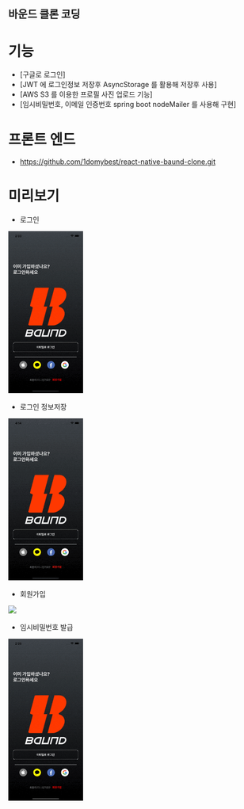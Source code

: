 ## 바운드 클론 코딩

# 기능

- [구글로 로그인]
- [JWT 에 로그인정보 저장후 AsyncStorage 를 활용해 저장후 사용]
- [AWS S3 를 이용한 프로필 사진 업로드 기능]
- [임시비밀번호, 이메일 인증번호 spring boot nodeMailer 를 사용해 구현]

# 프론트 엔드

- https://github.com/1domybest/react-native-baund-clone.git

# 미리보기

- 로그인
<img width="30%" src="https://github.com/1domybest/react-native-baund-clone/blob/main/baund_gif/%EB%A1%9C%EA%B7%B8%EC%9D%B8.gif">

- 로그인 정보저장
<img width="30%" src="https://github.com/1domybest/react-native-baund-clone/blob/main/baund_gif/%EB%A1%9C%EA%B7%B8%EC%9D%B8%20%EC%A0%95%EB%B3%B4%20%EC%A0%80%EC%9E%A5.gif">

- 회원가입
<img width="30%" src="https://github.com/1domybest/react-native-baund-clone/blob/main/baund_gif/%ED%9A%8C%EC%9B%90%EA%B0%80%EC%9E%85.gif">

- 임시비밀번호 발급
<img width="30%" src="https://github.com/1domybest/react-native-baund-clone/blob/main/baund_gif/%EC%9E%84%EC%8B%9C%EB%B9%84%EB%B0%80%EB%B2%88%ED%98%B8%20%EC%A0%80%EC%9E%A5.gif">

